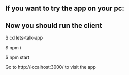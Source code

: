 ## If you want to try the app on your pc:

## Now you should run the client

$ cd lets-talk-app

$ npm i

$ npm start

Go to http://localhost:3000/ to visit the app
